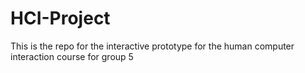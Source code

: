 # HCI-Project
This is the repo for the interactive prototype for the human computer interaction course for group 5
